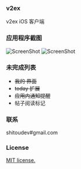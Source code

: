 ### v2ex
v2ex iOS 客户端

### 应用程序截图
![ScreenShot](https://raw.githubusercontent.com/shitoudev/v2ex/master/ScreenShot/s_1.jpg)
![ScreenShot](https://raw.githubusercontent.com/shitoudev/v2ex/master/ScreenShot/s_2.jpg)

### 未完成列表
* ~~我的 界面~~
* ~~today 扩展~~
* ~~应用内通知提醒~~
* 帖子阅读标记

### 联系
shitoudev#gmail.com

### License
[MIT license.](http://www.opensource.org/licenses/mit-license.php)
